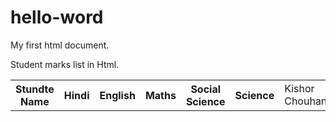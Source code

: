 # hello-word
My first html document. 
<!DOCTYPE HTML>
<html>
  <head>
<titel> Student marks list in Html.</titel>
   </head>
<body>
  <table>
 <th>Stundte Name</th>
 <th>Hindi</th>
 <th>English</th>
 <th>Maths</th>
 <th>Social Science</th>
 <th>Science</th>
  
<td>Kishor Chouhan </td>
  <td>78</td>
  <td>80</td>
  <td>76</td>
  <td>60</td>
  <td>56</td>
</table>
</body>
</html>
